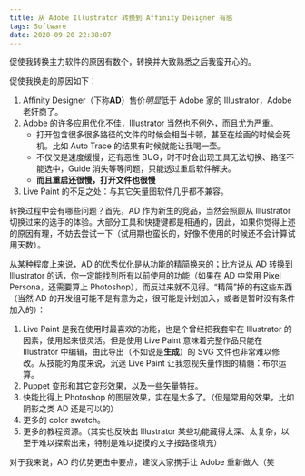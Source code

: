 ```yaml
---
title: 从 Adobe Illustrator 转换到 Affinity Designer 有感
tags: Software
date: 2020-09-20 22:38:07
---
```



促使我转换主力软件的原因有数个，转换并大致熟悉之后我蛮开心的。
<!-- more -->

促使我换走的原因如下：

1. Affinity Designer（下称**AD**）售价*明显*低于 Adobe 家的 Illustrator，Adobe 老奸商了。
2. Adobe 的许多应用优化不佳，Illustrator 当然也不例外，而且尤为严重。
	- 打开包含很多很多路径的文件的时候会相当卡顿，甚至在绘画的时候会死机。比如 Auto Trace 的结果有时候就能让我喝一壶。
	- 不仅仅是速度缓慢，还有恶性 BUG，时不时会出现工具无法切换、路径不能选中，Guide 消失等等问题，只能透过重启软件解决。
	- **而且重启还很慢，打开文件也很慢**
3. Live Paint 的不足之处：与其它矢量图软件几乎都不兼容。

转换过程中会有哪些问题？首先，AD 作为新生的竞品，当然会照顾从 Illustrator 切换过来的选手的体验。大部分工具和快捷键都是相通的，因此，如果你觉得上述的原因有理，不妨去尝试一下（试用期也蛮长的，好像不使用的时候还不会计算试用天数）。

从某种程度上来说，AD 的优秀优化是从功能的精简换来的；比方说从 AD 转换到 Illustrator 的话，你一定能找到所有以前使用的功能（如果在 AD 中常用 Pixel Persona，还需要算上 Photoshop），而反过来就不见得。“精简”掉的有这些东西（当然 AD 的开发组可能不是有意为之，很可能是计划加入，或者是暂时没有条件加入的）：

1. Live Paint 是我在使用时最喜欢的功能，也是个曾经把我套牢在 Illustrator 的因素，使用起来很灵活。但是使用 Live Paint 意味着完整作品只能在 Illustrator 中编辑，由此导出（不如说是**生成**）的 SVG 文件也非常难以修改。从技能的角度来说，沉迷 Live Paint 让我忽视矢量作图的精髓：布尔运算。
2. Puppet 变形和其它变形效果，以及一些矢量特技。
2. 快能比得上 Photoshop 的图层效果，实在是太多了。（但是常用的效果，比如阴影之类 AD 还是可以的）
3. 更多的 color swatch。
4. 更多的教程资源。（其实也反映出 Illustrator 某些功能藏得太深、太复杂，以至于难以探索出来，特别是难以捉摸的文字按路径填充）

对于我来说，AD 的优势更击中要点，建议大家携手让 Adobe 重新做人（笑
